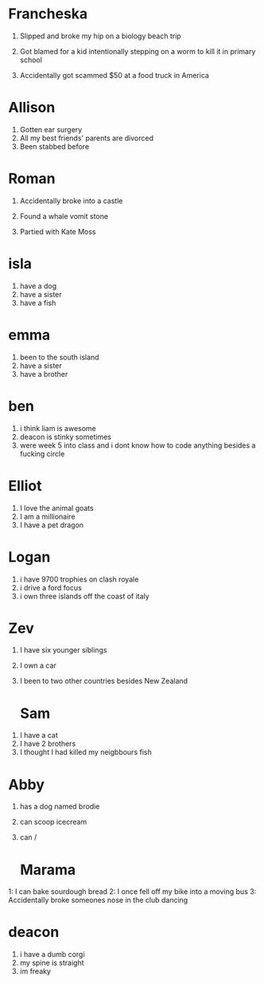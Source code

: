 
# Francheska
1) Slipped and broke my hip on a biology beach trip

2) Got blamed for a kid intentionally stepping on a worm to kill it in primary school

3) Accidentally got scammed $50 at a food truck in America

# Allison
1. Gotten ear surgery
2. All my best friends' parents are divorced
3. Been stabbed before

# Roman

1) Accidentally broke into a castle

2) Found a whale vomit stone

3) Partied with Kate Moss

# isla
1. have a dog
2. have a sister
3. have a fish

# emma 
1. been to the south island 
2. have a sister
3. have a brother 

# ben
1. i think liam is awesome
2. deacon is stinky sometimes
3. were week 5 into class and i dont know how to code anything besides a fucking circle

# Elliot
1) I love the animal goats
2) I am a millionaire
3) I have a pet dragon

# Logan
1. i have 9700 trophies on clash royale
2. i drive a ford focus
3. i own three islands off the coast of italy 

# Zev 
1) I have six younger siblings
2) I own a car
3) I been to two other countries besides New Zealand

   # Sam
1. I have a cat
2. I have 2 brothers
3. I thought I had killed my neigbbours fish

# Abby
1. has a dog named brodie
2. can scoop icecream
3. can /


   # Marama

1: I can bake sourdough bread
2: I once fell off my bike into a moving bus
3: Accidentally broke someones nose in the club dancing


# deacon 
1. i have a dumb corgi
2. my spine is straight
3. im freaky
